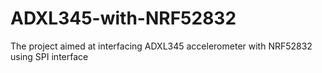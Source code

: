 # ADXL345-with-NRF52832
The project aimed at interfacing ADXL345 accelerometer with NRF52832 using SPI interface
